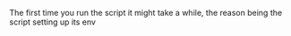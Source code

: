 The first time you run the script it might take a while, the reason being the script setting up its env
